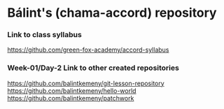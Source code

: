 # Bálint's (chama-accord) repository

### Link to class syllabus
https://github.com/green-fox-academy/accord-syllabus

### Week-01/Day-2 Link to other created repositories
https://github.com/balintkemeny/git-lesson-repository
https://github.com/balintkemeny/hello-world
https://github.com/balintkemeny/patchwork

